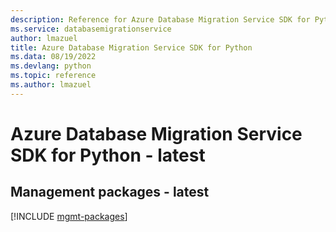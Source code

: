 ```yaml
---
description: Reference for Azure Database Migration Service SDK for Python
ms.service: databasemigrationservice
author: lmazuel
title: Azure Database Migration Service SDK for Python
ms.data: 08/19/2022
ms.devlang: python
ms.topic: reference
ms.author: lmazuel
---
```

# Azure Database Migration Service SDK for Python - latest

## Management packages - latest
[!INCLUDE [mgmt-packages](database-migration-service-mgmt-index.md)]